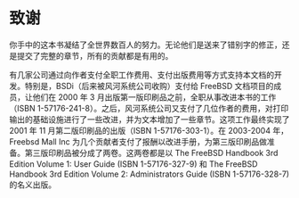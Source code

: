 # 致谢

你手中的这本书凝结了全世界数百人的努力。无论他们是送来了错别字的修正，还是提交了完整的章节，所有的贡献都是有用的。

有几家公司通过向作者支付全职工作费用、支付出版费用等方式支持本文档的开发。特别是，BSDi（后来被风河系统公司收购）支付给 FreeBSD 文档项目的成员，让他们在 2000 年 3 月出版第一版印刷品之前，全职从事改进本书的工作（ISBN 1-57176-241-8）。之后，风河系统公司又支付了几位作者的费用，对打印输出的基础设施进行了一些改进，并为文本增加了一些章节。这项工作最终实现了 2001 年 11 月第二版印刷品的出版（ISBN 1-57176-303-1）。在 2003-2004 年，Freebsd Mall Inc 为几个贡献者支付了报酬以改进手册，为第三版印刷品做准备。第三版印刷品被分成了两卷。这两卷都是以 The FreeBSD Handbook 3rd Edition Volume 1: User Guide (ISBN 1-57176-327-9) 和 The FreeBSD Handbook 3rd Edition Volume 2: Administrators Guide (ISBN 1-57176-328-7) 的名义出版。
